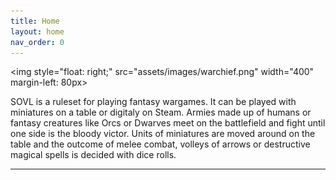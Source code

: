 ```yaml
---
title: Home
layout: home
nav_order: 0
---
```


<img style="float: right;" src="assets/images/warchief.png" width="400" margin-left: 80px>


SOVL is a ruleset for playing fantasy wargames. It can be played with miniatures on a table or digitaly on Steam. Armies made up of humans or fantasy creatures like Orcs or Dwarves meet on the battlefield and fight until one side is the bloody victor. Units of miniatures are moved around on the table and the outcome of melee combat, volleys of arrows or destructive magical spells is decided with dice rolls.

----

[use this template]: https://github.com/just-the-docs/just-the-docs-template/generate
